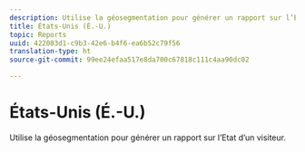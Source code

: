 ```yaml
---
description: Utilise la géosegmentation pour générer un rapport sur l’Etat d’un visiteur.
title: États-Unis (É.-U.)
topic: Reports
uuid: 422083d1-c9b3-42e6-b4f6-ea6b52c79f56
translation-type: ht
source-git-commit: 99ee24efaa517e8da700c67818c111c4aa90dc02

---
```



# États-Unis (É.-U.)

Utilise la géosegmentation pour générer un rapport sur l’Etat d’un visiteur.

